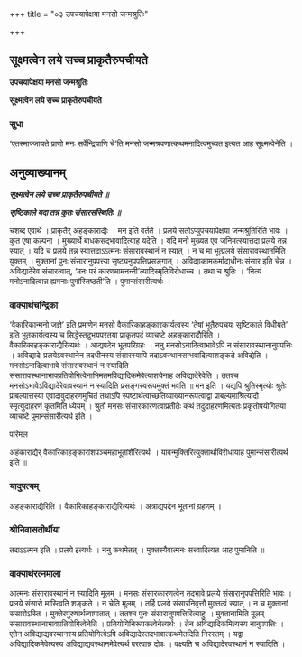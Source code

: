 +++
title = "०३ उपचयापेक्षया मनसो जन्मश्रुतिः"

+++


## सूक्ष्मत्वेन लये सच्च प्राकृतैरुपचीयते

**उपचयापेक्षया मनसो जन्मश्रुतिः**

**सूक्ष्मत्वेन लये सच्च प्राकृतैरुपचीयते**

### **सुधा**

‘एतस्माज्जायते प्राणो मनः सर्वेन्द्रियाणि चे’ति मनसो जन्मश्रवणात्कथमनादित्वमुच्यत इत्यत आह सूक्ष्मत्वेनेति ।

## **अनुव्याख्यानम्**

***सूक्ष्मत्वेन लये सच्च प्राकृतैरुपचीयते ॥***

***सृष्टिकाले यदा तन्न कुतः संसारसंस्थितिः ॥***

चशब्द एवार्थे । प्राकृतैर् अहङ्काराद्यैः । मन इति वर्तते । प्रलये सतोऽप्युपचयापेक्षया जन्मश्रुतिरिति भावः । कुत एषा कल्पना । मुख्यार्थे बाधकसद्भावादित्याह यदेति । यदि मनो मुख्यत एव जनिमत्स्यात्तदा प्रलये तन्न स्यात् । यदि च प्रलये तन्न स्यात्तदाऽऽत्मनः संसारावस्थानं न स्यात् । न च मा भूत्प्रलये संसारावस्थानमिति युक्तम् । मुक्तानां पुनः संसारानुपपत्त्या सृष्ट्यनुपपत्तिप्रसङ्गात् । अविद्याकामकर्माद्यधीनः संसार इति चेन्न । अविद्यादेरेव संसारत्वात्, ‘मनः परं कारणमामनन्ती’त्यादिस्मृतिविरोधाच्च । तथा च श्रुतिः । ‘नित्यं मनोऽनादित्वान्न ह्यमनाः पुमांस्तिष्ठती’ति । पुमान्संसारीत्यर्थः ।

### **वाक्यार्थचन्द्रिका**

‘वैकारिकान्मनो जज्ञे’ इति प्रमाणेन मनसो वैकारिकाहङ्कारकार्यत्वस्य ‘तेषां भूतैरुपचयः सृष्टिकाले विधीयते’ इति भूतकार्यत्वस्य च सिद्धेस्तदुभयपरतया प्राकृतपदं व्याचष्टे अहङ्काराद्यैरिति । वैकारिकाहङ्काराद्यैरित्यर्थः । आद्यपदेन भूतपरिग्रहः । ननु मनसोऽनादित्वाभावेऽपि न संसारावस्थानानुपपत्तिः । अविद्यादेः प्रलयेऽवस्थानेन तदधीनस्य संसारस्यापि तदाऽवस्थानसम्भवादित्याशङ्कते अविद्येति । मनसोऽनादित्वाभावे संसारावस्थानं न स्यादिति संसारावस्थानाभावप्रतियोगित्वेनाभिमतमविद्यादिकमेवेत्याशयेनाह अविद्यादेरेवेति । ततश्च मनसोऽभावेऽविद्यादेरेवावस्थानं न स्यादिति प्रसङ्गस्वरूपमुक्तं भवति ॥ मन इति । यद्यपि श्रुतिस्मृत्योः श्रुतेः प्राबल्यात्तस्या एवादावुदाहरणमुचितं तथाऽपि स्पष्टार्थत्वाच्छतिव्याख्यानरूपत्वाद्वा प्राबल्यमाश्रित्यादौ स्मृत्युदाहरणं कृतमिति ध्येयम् । श्रुतौ मनसः संसारकारणत्वाप्रतीतेः कथं तदुदाहरणमित्यतः प्रकृतोपयोगितया व्याचष्टे पुमान्संसारीत्यर्थ इति ।

परिमल

अहंकाराद्यैर् वैकारिकाहङ्कारांशपञ्चमहाभूतांशैरित्यर्थः । यावन्मुक्तिरित्युक्तार्थाविरोधायाह पुमान्संसारीत्यर्थ इति ॥

### **यादुपत्यम्**

अहङ्काराद्यैरिति । वैकारिकाहङ्काराद्यैरित्यर्थः । अत्राद्यपदेन भूतानां ग्रहणम् ।

### **श्रीनिवासतीर्थीया**

तदाऽऽत्मन इति । प्रलये इत्यर्थः । ननु कथमेतत् । मुक्तस्यैवात्मनः सत्त्वादित्यत आह पुमानिति ॥

### **वाक्यार्थरत्नमाला**

आत्मनः संसारावस्थानं न स्यादिति मूलम् । मनसः संसारकारणत्वेन तदभावे प्रलये संसारानुपपत्तिरिति भावः । प्रलये संसारो मास्त्विति शङ्कते । न चेति मूलम् । तर्हि प्रलये संसारनिवृत्तौ मुक्तत्वं स्यात् । न च मुक्तानां संसारोऽस्ति । मुक्तेरपुरुषार्थत्वापातात् । ततश्च पुनः संसारानुपपत्तिरित्याहुः । मुक्तानामिति मूलम् । संसारावस्थानाभावप्रतियोगित्वेनेति । प्रतियोगिनिरूपकत्वेनेत्यर्थः । तेन अविद्यादिकमित्यस्य नानुपपत्तिः । एतेन अविद्याद्यवस्थानस्य प्रतियोगित्वेऽपि अविद्यादेस्तदभावात्कथमेतदिति निरस्तम् । यद्वा अविद्यादिकमेवेत्यस्य अविद्याद्यवस्थानमेवेत्यर्थ परत्वान्न दोषः । वक्ष्यति च अविद्यादेरवस्थानं न स्यादिति ।


